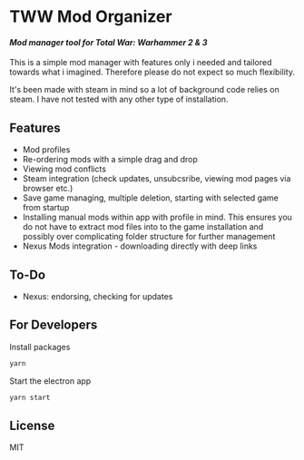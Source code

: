 # TWW Mod Organizer

#### _Mod manager tool for Total War: Warhammer 2 & 3_

This is a simple mod manager with features only i needed and tailored towards what i imagined.
Therefore please do not expect so much flexibility.

It's been made with steam in mind so a lot of background code relies on steam. I have not tested with any other type of installation.

## Features

-   Mod profiles
-   Re-ordering mods with a simple drag and drop
-   Viewing mod conflicts
-   Steam integration (check updates, unsubcsribe, viewing mod pages via browser etc.)
-   Save game managing, multiple deletion, starting with selected game from startup
-   Installing manual mods within app with profile in mind. This ensures you do not have to extract mod files into to the game installation and possibly over complicating folder structure for further management
-   Nexus Mods integration - downloading directly with deep links

## To-Do

-   Nexus: endorsing, checking for updates

## For Developers

Install packages

```sh
yarn
```

Start the electron app

```sh
yarn start
```

## License

MIT
